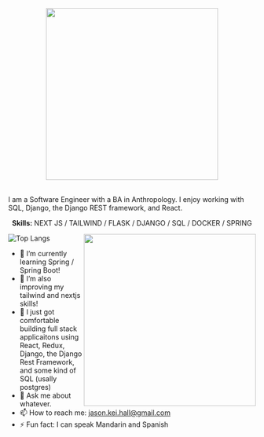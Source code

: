 <div align='center'>
<Img src='https://media.giphy.com/media/bnC70HkiVrZEheSeYS/giphy.gif' width=350 />
</div>
<br/>
<p>
  <div>
I am a Software Engineer with a BA in Anthropology.  I enjoy working with SQL, Django, the Django REST framework, and React.
    </div>
</p>
<p align='center'>
  <b>Skills:</b> NEXT JS / TAILWIND / FLASK / DJANGO / SQL / DOCKER / SPRING
</p>
<img src="https://github.com/Jkhall81/Jkhall81/blob/master/70804f7e25b11f29db904f2fa7b4cd9d.gif" width="350" align='right'>

![Top Langs](https://github-readme-stats.vercel.app/api/top-langs/?username=Jkhall81&show_icons=true&langs_count=9)

- 🔭 I’m currently learning Spring / Spring Boot!
- 🌱 I’m also improving my tailwind and nextjs skills!
- 🤔 I just got comfortable building full stack applicaitons using React, Redux, Django, the Django Rest Framework, and some kind of SQL (usally postgres)
- 💬 Ask me about whatever.
- 📫 How to reach me:  jason.kei.hall@gmail.com
- ⚡ Fun fact: I can speak Mandarin and Spanish 
